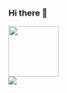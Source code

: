 ### Hi there 👋

<div id="header" align="left">
  <img src="https://media.giphy.com/media/13FrpeVH09Zrb2/giphy.gif" width="100"/>
</div>

<div id="badges">
  <a href="https://www.linkedin.com/in/sergei-shabanov-018914244/">
    <img src="https://img.shields.io/badge/-LinkedIn%20-blue">
  </a>
</div>

<!--
**SergeiShabanov1989/SergeiShabanov1989** is a ✨ _special_ ✨ repository because its `README.md` (this file) appears on your GitHub profile.

Here are some ideas to get you started:

- 🔭 I’m currently working on ...
- 🌱 I’m currently learning ...
- 👯 I’m looking to collaborate on ...
- 🤔 I’m looking for help with ...
- 💬 Ask me about ...
- 📫 How to reach me: ...
- 😄 Pronouns: ...
- ⚡ Fun fact: ...
-->
